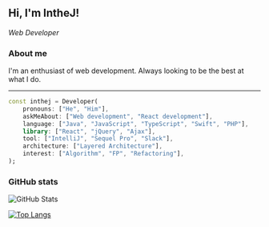 [comment]: <> (### Hi there 👋)
<h2>
    Hi, I'm IntheJ!

[comment]: <> (    <img src="https://avatars.githubusercontent.com/u/29036135?v=4" width="40" />)
</h2>

_Web Developer_

### About me
I'm an enthusiast of web development. Always looking to be the best at what I do.

___
```dart
const inthej = Developer(
    pronouns: ["He", "Him"],
    askMeAbout: ["Web development", "React development"],
    language: ["Java", "JavaScript", "TypeScript", "Swift", "PHP"],
    library: ["React", "jQuery", "Ajax"],
    tool: ["IntelliJ", "Sequel Pro", "Slack"],
    architecture: ["Layered Architecture"],
    interest: ["Algorithm", "FP", "Refactoring"],
);
```

### GitHub stats
![GitHub Stats](https://github-readme-stats.vercel.app/api?username=inthej&count_private=true&show_icons=true&include_all_commits=true&theme=tokyonight)

[![Top Langs](https://github-readme-stats.vercel.app/api/top-langs/?username=inthej&layout=compact&hide=java,lua&theme=tokyonight)](https://github.com/anuraghazra/github-readme-stats)

<!--
**inthej/inthej** is a ✨ _special_ ✨ repository because its `README.md` (this file) appears on your GitHub profile.

Here are some ideas to get you started:

- 🔭 I’m currently working on ...
- 🌱 I’m currently learning ...
- 👯 I’m looking to collaborate on ...
- 🤔 I’m looking for help with ...
- 💬 Ask me about ...
- 📫 How to reach me: ...
- 😄 Pronouns: ...
- ⚡ Fun fact: ...
-->
